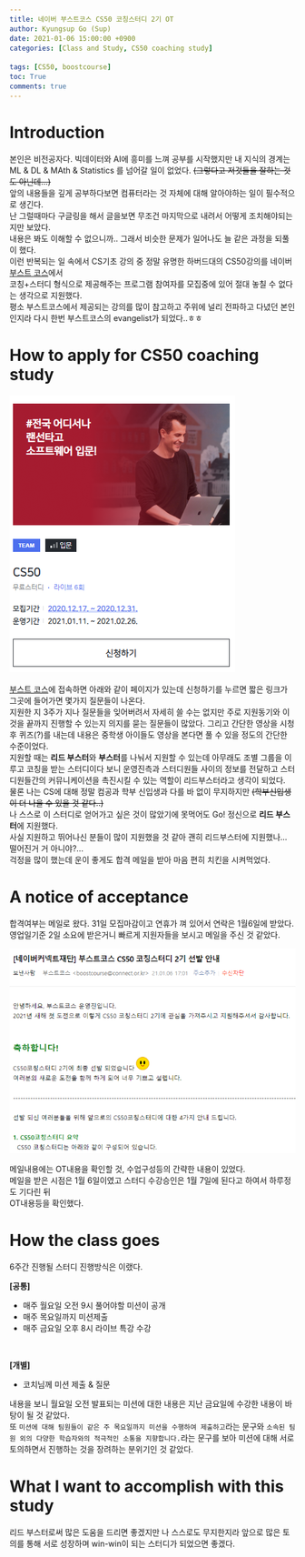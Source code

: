 ```yaml
---
title: 네이버 부스트코스 CS50 코칭스터디 2기 OT
author: Kyungsup Go (Sup)
date: 2021-01-06 15:00:00 +0900
categories: [Class and Study, CS50 coaching study]

tags: [CS50, boostcourse]
toc: True
comments: true
---
```



# Introduction 

본인은 비전공자다. 빅데이터와 AI에 흥미를 느껴 공부를 시작했지만 내 지식의 경계는 ML & DL & MAth & Statistics 를 넘어갈 일이 없었다. ~~(그렇다고 저것들을 잘하는 것도 아닌데...)~~ <br>
앞의 내용들을 깊게 공부하다보면 컴퓨터라는 것 자체에 대해 알아야하는 일이 필수적으로 생긴다.<br>난 그럴때마다 구글링을 해서 글을보면 무조건 마지막으로 내려서 어떻게 조치해야되는지만 보았다.<br>내용은 봐도 이해할 수 없으니까.. 그래서 비슷한 문제가 일어나도 늘 같은 과정을 되풀이 했다. <br> 이런 반복되는 일 속에서 CS기초 강의 중 정말 유명한 하버드대의 CS50강의를 네이버 [부스트 코스](https://www.boostcourse.org/)에서<br>코칭+스터디 형식으로 제공해주는 프로그램 참여자를 모집중에 있어 절대 놓칠 수 없다는 생각으로 지원했다.<br>평소 부스트코스에서 제공되는 강의를 많이 참고하고 주위에 널리 전파하고 다녔던 본인인지라 다시 한번 부스트코스의 evangelist가 되었다..ㅎㅎ<br>


# How to apply for CS50 coaching study
![접수](/assets/img/class/cs50/ot/1.png)<br><br>
[부스트 코스](https://www.boostcourse.org/)에 접속하면 아래와 같이 페이지가 있는데 신청하기를 누르면 짧은 링크가 그곳에 들어가면 몇가지 질문들이 나온다.<br>
지원한 지 3주가 지나 질문들을 잊어버려서 자세히 쓸 수는 없지만 주로 지원동기와 이것을 끝까지 진행할 수 있는지 의지를 묻는 질문들이 많았다. 그리고 간단한 영상을 시청 후 퀴즈(?)를 내는데 내용은 중학생 아이들도 영상을 본다면 풀 수 있을 정도의 간단한 수준이었다.<br>
지원할 때는 **리드 부스터**와 **부스터**를 나눠서 지원할 수 있는데 아무래도 조별 그룹을 이루고 코칭을 받는 스터디이다 보니 운영진측과 스터디원들 사이의 정보를 전달하고 스터디원들간의 커뮤니케이션을 촉진시킬 수 있는 역할이 리드부스터라고 생각이 되었다. <br>물론 나는 CS에 대해 정말 컴공과 학부 신입생과 다를 바 없이 무지하지만 ~~(학부신입생이 더 나을 수 있을 것 같다..)~~ <br>나 스스로 이 스터디로 얻어가고 싶은 것이 많았기에 못먹어도 Go! 정신으로 **리드 부스터**에 지원했다.<br>사실 지원하고 뛰어나신 분들이 많이 지원했을 것 같아 괜히 리드부스터에 지원했나... 떨어진거 거 아니야?...<br>걱정을 많이 했는데 운이 좋게도 합격 메일을 받아 마음 편히 <kbd>치킨</kbd>을 시켜먹었다. 
<br>

# A notice of acceptance

합격여부는 메일로 왔다. 31일 모집마감이고 연휴가 껴 있어서 연락은 1월6일에 받았다.<br>
영업일기준 2일 소요에 받은거니 빠르게 지원자들을 보시고 메일을 주신 것 같았다.

![acceptance-mail](/assets/img/class/cs50/ot/2.png)
  
메일내용에는 OT내용을 확인할 것, 수업구성등의 간략한 내용이 있었다.<br>메일을 받은 시점은 1월 6일이였고 스터디 수강승인은 1월 7일에 된다고 하여서 하루정도 기다린 뒤 <br>OT내용등을 확인했다.

# How the class goes

6주간 진행될 스터디 진행방식은 이랬다. 

**[공통]**
- 매주 월요일 오전 9시 풀어야할 미션이 공개
- 매주 목요일까지 미션제출
- 매주 금요일 오후 8시 라이브 특강 수강
<br>

**[개별]**
- 코치님께 미션 제출 & 질문

내용을 보니 월요일 오전 발표되는 미션에 대한 내용은 지난 금요일에 수강한 내용이 바탕이 될 것 같았다.<br>또 `미션에 대해 팀원들이 같은 주 목요일까지 미션을 수행하여 제출하고`라는 문구와 `소속된 팀원 외의 다양한 학습자와의 적극적인 소통을 지향합니다.`라는 문구를 보아 미션에 대해 서로 토의하면서 진행하는 것을 장려하는 분위기인 것 같았다.
<br>

# What I want to accomplish with this study

리드 부스터로써 많은 도움을 드리면 좋겠지만 나 스스로도 무지한지라 앞으로 많은 토의를 통해 서로 성장하며 win-win이 되는 스터디가 되었으면 좋겠다.